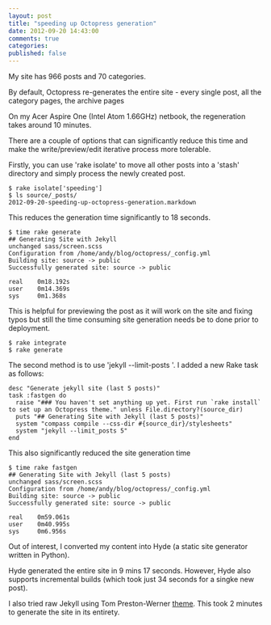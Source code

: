 ```yaml
---
layout: post
title: "speeding up Octopress generation"
date: 2012-09-20 14:43:00
comments: true
categories: 
published: false
---
```

My site has 966 posts and 70 categories.

By default, Octopress re-generates the entire site - 
every single post, all the category pages, the archive pages 

On my Acer Aspire One (Intel Atom 1.66GHz) netbook, the
regeneration takes around 10 minutes.

There are a couple of options that can significantly reduce this time
and make the write/preview/edit iterative process more tolerable.

Firstly, you can use 'rake isolate' to move all other posts into a 
'stash' directory and simply process the newly created post.

    $ rake isolate['speeding']
    $ ls source/_posts/
    2012-09-20-speeding-up-octopress-generation.markdown

This reduces the generation time significantly to 18 seconds.

    $ time rake generate
    ## Generating Site with Jekyll
    unchanged sass/screen.scss
    Configuration from /home/andy/blog/octopress/_config.yml
    Building site: source -> public
    Successfully generated site: source -> public
    
    real	0m18.192s
    user	0m14.369s
    sys		0m1.368s

This is helpful for previewing the post as it will work on the site and
fixing typos but still the time consuming site generation needs be to done
prior to deployment.

    $ rake integrate
    $ rake generate

The second method is to use 'jekyll --limit-posts <N>'. I added a new Rake
task as follows:

    desc "Generate jekyll site (last 5 posts)"
    task :fastgen do
      raise "### You haven't set anything up yet. First run `rake install` to set up an Octopress theme." unless File.directory?(source_dir)
      puts "## Generating Site with Jekyll (last 5 posts)"
      system "compass compile --css-dir #{source_dir}/stylesheets"
      system "jekyll --limit_posts 5"
    end

This also significantly reduced the site generation time

    $ time rake fastgen
    ## Generating Site with Jekyll (last 5 posts)
    unchanged sass/screen.scss
    Configuration from /home/andy/blog/octopress/_config.yml
    Building site: source -> public
    Successfully generated site: source -> public
    
    real	0m59.061s
    user	0m40.995s
    sys		0m6.956s

Out of interest, I converted my content into Hyde (a static site 
generator written in Python).

Hyde generated the entire site in 9 mins 17 seconds. However, Hyde 
also supports incremental builds (which took just 34 seconds for a singke
new post).

I also tried raw Jekyll using Tom Preston-Werner 
[theme](http://tom.preston-werner.com/2008/11/17/blogging-like-a-hacker.html).
This took 2 minutes to generate the site in its entirety.
